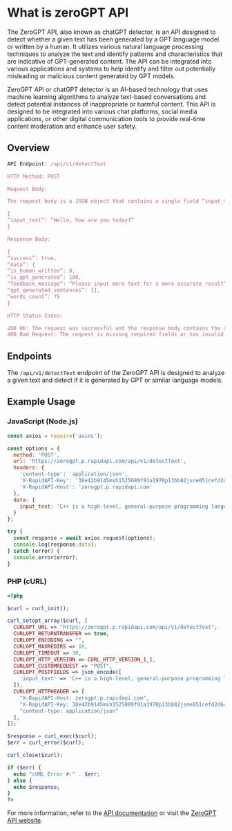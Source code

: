 # What is zeroGPT API 

The ZeroGPT API, also known as chatGPT detector, is an API designed to detect whether a given text has been generated by a GPT language model or written by a human. It utilizes various natural language processing techniques to analyze the text and identify patterns and characteristics that are indicative of GPT-generated content. The API can be integrated into various applications and systems to help identify and filter out potentially misleading or malicious content generated by GPT models.

ZeroGPT API or chatGPT detector is an AI-based technology that uses machine learning algorithms to analyze text-based conversations and detect potential instances of inappropriate or harmful content. This API is designed to be integrated into various chat platforms, social media applications, or other digital communication tools to provide real-time content moderation and enhance user safety.
## Overview
```javascript
API Endpoint: /api/v1/detectText

HTTP Method: POST

Request Body:

The request body is a JSON object that contains a single field “input_text”, which represents the text that needs to be analyzed for ChatGPT generation.

{
“input_text”: “Hello, how are you today?”
}

Response Body:

{
“success”: true,
“data”: {
“is_human_written”: 0,
“is_gpt_generated”: 100,
“feedback_message”: “Please input more text for a more accurate result”,
“gpt_generated_sentences”: [],
“words_count”: 75
}

HTTP Status Codes:

200 OK: The request was successful and the response body contains the detection results.
400 Bad Request: The request is missing required fields or has invalid data in the request body.
````
## Endpoints

The `/api/v1/detectText` endpoint of the ZeroGPT API is designed to analyze a given text and detect if it is generated by GPT or similar language models.

## Example Usage

### JavaScript (Node.js)

```javascript
const axios = require('axios');

const options = {
  method: 'POST',
  url: 'https://zerogpt.p.rapidapi.com/api/v1/detectText',
  headers: {
    'content-type': 'application/json',
    'X-RapidAPI-Key': '38e42b9145msh1525089f91a1970p13bb82jsne051cefd2d64',
    'X-RapidAPI-Host': 'zerogpt.p.rapidapi.com'
  },
  data: {
    input_text: 'C++ is a high-level, general-purpose programming language...'
  }
};

try {
  const response = await axios.request(options);
  console.log(response.data);
} catch (error) {
  console.error(error);
}
````
### PHP (cURL)
```php
<?php

$curl = curl_init();

curl_setopt_array($curl, [
  CURLOPT_URL => "https://zerogpt.p.rapidapi.com/api/v1/detectText",
  CURLOPT_RETURNTRANSFER => true,
  CURLOPT_ENCODING => "",
  CURLOPT_MAXREDIRS => 10,
  CURLOPT_TIMEOUT => 30,
  CURLOPT_HTTP_VERSION => CURL_HTTP_VERSION_1_1,
  CURLOPT_CUSTOMREQUEST => "POST",
  CURLOPT_POSTFIELDS => json_encode([
    'input_text' => 'C++ is a high-level, general-purpose programming language...'
  ]),
  CURLOPT_HTTPHEADER => [
    "X-RapidAPI-Host: zerogpt.p.rapidapi.com",
    "X-RapidAPI-Key: 38e42b9145msh1525089f91a1970p13bb82jsne051cefd2d64",
    "content-type: application/json"
  ],
]);

$response = curl_exec($curl);
$err = curl_error($curl);

curl_close($curl);

if ($err) {
  echo "cURL Error #:" . $err;
} else {
  echo $response;
}
?>
````
For more information, refer to the [API documentation](https://rapidapi.com/mediarayekme/api/zerogpt) or visit the [ZeroGPT API website](https://zerogpt.net/en/api-intergration).
